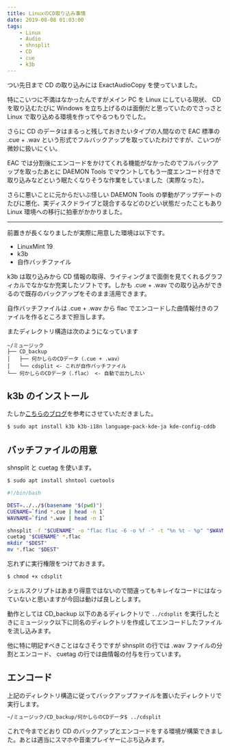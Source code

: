 ```yaml
---
title: LinuxのCD取り込み事情
date: 2019-08-08 01:03:00
tags:
    - Linux
    - Audio
    - shnsplit
    - CD
    - cue
    - k3b
---
```


つい先日まで CD の取り込みには ExactAudioCopy を使っていました。

特にこいつに不満はなかったんですがメイン PC を Linux にしている現状、 CD を取り込むたびに Windows を立ち上げるのは面倒だと思っていたのでさっさと Linux で取り込める環境を作ってやるつもりでした。

さらに CD のデータはまるっと残しておきたいタイプの人間なので EAC 標準の .cue + .wav という形式でフルバックアップを取っていたわけですが、こいつが微妙に扱いにくい。

EAC では分割後にエンコードをかけてくれる機能がなかったのでフルバックアップを取ったあとに DAEMON Tools でマウントしてもう一度エンコード付きで取り込みなどという眠たくなりそうな作業をしていました（実際なった）。

さらに悪いことに元からだいぶ怪しい DAEMON Tools の挙動がアップデートのたびに悪化、実ディスクドライブと競合するなどのひどい状態だったこともあり Linux 環境への移行に拍車がかかりました。

---

前置きが長くなりましたが実際に用意した環境は以下です。

- LinuxMint 19
- k3b
- 自作バッチファイル

k3b は取り込みから CD 情報の取得、ライティングまで面倒を見てくれるグラフィカルでなかなか充実したソフトです。しかも .cue + .wav での取り込みができるので既存のバックアップをそのまま活用できます。

自作バッチファイルは .cue + .wav から flac でエンコードした曲情報付きのファイルを作るところまで担当します。

またディレクトリ構造は次のようになっています

```
~/ミュージック
├── CD_backup
│   ├── 何かしらのCDデータ（.cue + .wav）
│   └── cdsplit <- これが自作バッチファイル
└── 何かしらのCDデータ（.flac） <- 自動で出力したい
```

## k3b のインストール

たしか[こちらのブログ](https://abyssluke.hatenablog.com/entry/2015/03/07/173259)を参考にさせていただきました。

```bash
$ sudo apt install k3b k3b-i18n language-pack-kde-ja kde-config-cddb
```


## バッチファイルの用意

shnsplit と cuetag を使います。

```bash
$ sudo apt install shntool cuetools
```

```bash
#!/bin/bash

DEST=../../$(basename "$(pwd)")
CUENAME=`find *.cue | head -n 1`
WAVNAME=`find *.wav | head -n 1`

shnsplit -f "$CUENAME" -o "flac flac -6 -o %f -" -t "%n %t - %p" "$WAVNAME"
cuetag "$CUENAME" *.flac
mkdir "$DEST"
mv *.flac "$DEST"

```

忘れずに実行権限をつけておきます。

```bash
$ chmod +x cdsplit
```

シェルスクリプトはあまり得意ではないので間違ってもキレイなコードにはなっていないと思いますが今回は動けば良しとします。

動作としては CD_backup 以下のあるディレクトリで `../cdsplit` を実行したときにミュージック以下に同名のディレクトリを作成してエンコードしたファイルを流し込みます。

他に特に明記すべきことはなさそうですが shnsplit の行では .wav ファイルの分割とエンコード、 cuetag の行では曲情報の付与を行っています。


## エンコード

上記のディレクトリ構造に従ってバックアップファイルを置いたディレクトリで実行します。

```bash
~/ミュージック/CD_backup/何かしらのCDデータ$ ../cdsplit
```

これで今までどおり CD のバックアップとエンコードをする環境が構築できました。あとは適当にスマホや音楽プレイヤーにぶち込みます。